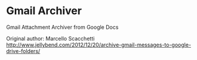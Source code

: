 Gmail Archiver
=============
Gmail Attachment Archiver from Google Docs

Original author: Marcello Scacchetti http://www.jellybend.com/2012/12/20/archive-gmail-messages-to-google-drive-folders/

